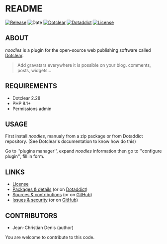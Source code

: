 # README

[![Release](https://img.shields.io/badge/release-1.2-a2cbe9.svg)](https://git.dotclear.watch/JcDenis/noodles/releases)
![Date](https://img.shields.io/badge/date-2023.10.12-c44d58.svg)
[![Dotclear](https://img.shields.io/badge/dotclear-v2.28-137bbb.svg)](https://fr.dotclear.org/download)
[![Dotaddict](https://img.shields.io/badge/dotaddict-official-9ac123.svg)](https://plugins.dotaddict.org/dc2/details/oodles)
[![License](https://img.shields.io/github/license/JcDenis/noodles)](https://git.dotclear.watch/JcDenis/noodles/blob/master/LICENSE)

## ABOUT

_noodles_ is a plugin for the open-source web publishing software called [Dotclear](https://www.dotclear.org).

> Add gravatars everywhere it is possible on your blog. comments, posts, widgets...

## REQUIREMENTS

* Dotclear 2.28
* PHP 8.1+
* Permissions admin

## USAGE

First install _noodles_, manualy from a zip package or from 
Dotaddict repository. (See Dotclear's documentation to know how do this)

Go to ''plugins manager'', expand _noodles_ information then 
go to ''configure plugin'', fill in form.

## LINKS

* [License](https://git.dotclear.watch/JcDenis/noodles/src/branch/master/LICENSE)
* [Packages & details](https://git.dotclear.watch/JcDenis/noodles/releases) (or on [Dotaddict](https://plugins.dotaddict.org/dc2/details/noodles))
* [Sources & contributions](https://git.dotclear.watch/JcDenis/noodles) (or on [GitHub](https://github.com/JcDenis/noodles))
* [Issues & security](https://git.dotclear.watch/JcDenis/noodles/issues) (or on [GitHub](https://github.com/JcDenis/noodles/issues))


## CONTRIBUTORS

* Jean-Christian Denis (author)

You are welcome to contribute to this code.
